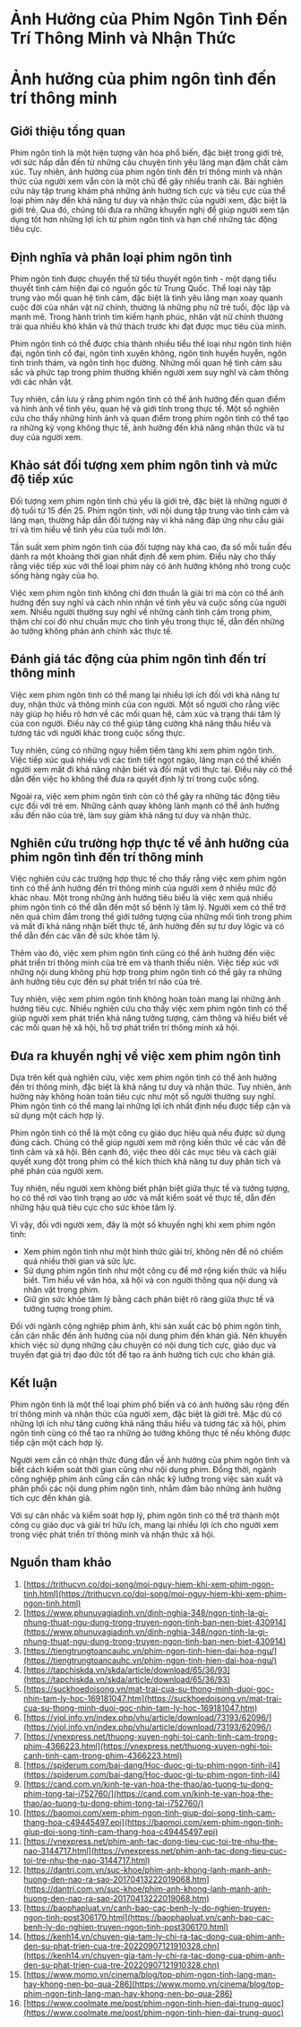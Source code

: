 # Ảnh Hưởng của Phim Ngôn Tình Đến Trí Thông Minh và Nhận Thức

# Ảnh hưởng của phim ngôn tình đến trí thông minh

## Giới thiệu tổng quan

Phim ngôn tình là một hiện tượng văn hóa phổ biến, đặc biệt trong giới trẻ, với sức hấp dẫn đến từ những câu chuyện tình yêu lãng mạn đậm chất cảm xúc. Tuy nhiên, ảnh hưởng của phim ngôn tình đến trí thông minh và nhận thức của người xem vẫn còn là một chủ đề gây nhiều tranh cãi. Bài nghiên cứu này tập trung khám phá những ảnh hưởng tích cực và tiêu cực của thể loại phim này đến khả năng tư duy và nhận thức của người xem, đặc biệt là giới trẻ. Qua đó, chúng tôi đưa ra những khuyến nghị để giúp người xem tận dụng tốt hơn những lợi ích từ phim ngôn tình và hạn chế những tác động tiêu cực.

## Định nghĩa và phân loại phim ngôn tình

Phim ngôn tình được chuyển thể từ tiểu thuyết ngôn tình - một dạng tiểu thuyết tình cảm hiện đại có nguồn gốc từ Trung Quốc. Thể loại này tập trung vào mối quan hệ tình cảm, đặc biệt là tình yêu lãng mạn xoay quanh cuộc đời của nhân vật nữ chính, thường là những phụ nữ trẻ tuổi, độc lập và mạnh mẽ. Trong hành trình tìm kiếm hạnh phúc, nhân vật nữ chính thường trải qua nhiều khó khăn và thử thách trước khi đạt được mục tiêu của mình.

Phim ngôn tình có thể được chia thành nhiều tiểu thể loại như ngôn tình hiện đại, ngôn tình cổ đại, ngôn tình xuyên không, ngôn tình huyền huyễn, ngôn tình trinh thám, và ngôn tình học đường. Những mối quan hệ tình cảm sâu sắc và phức tạp trong phim thường khiến người xem suy nghĩ và cảm thông với các nhân vật.

Tuy nhiên, cần lưu ý rằng phim ngôn tình có thể ảnh hưởng đến quan điểm và hình ảnh về tình yêu, quan hệ và giới tính trong thực tế. Một số nghiên cứu cho thấy những hình ảnh và quan điểm trong phim ngôn tình có thể tạo ra những kỳ vọng không thực tế, ảnh hưởng đến khả năng nhận thức và tư duy của người xem.

## Khảo sát đối tượng xem phim ngôn tình và mức độ tiếp xúc

Đối tượng xem phim ngôn tình chủ yếu là giới trẻ, đặc biệt là những người ở độ tuổi từ 15 đến 25. Phim ngôn tình, với nội dung tập trung vào tình cảm và lãng mạn, thường hấp dẫn đối tượng này vì khả năng đáp ứng nhu cầu giải trí và tìm hiểu về tình yêu của tuổi mới lớn.

Tần suất xem phim ngôn tình của đối tượng này khá cao, đa số mỗi tuần đều dành ra một khoảng thời gian nhất định để xem phim. Điều này cho thấy rằng việc tiếp xúc với thể loại phim này có ảnh hưởng không nhỏ trong cuộc sống hàng ngày của họ.

Việc xem phim ngôn tình không chỉ đơn thuần là giải trí mà còn có thể ảnh hưởng đến suy nghĩ và cách nhìn nhận về tình yêu và cuộc sống của người xem. Nhiều người thường suy nghĩ về những cảnh tình cảm trong phim, thậm chí coi đó như chuẩn mực cho tình yêu trong thực tế, dẫn đến những ảo tưởng không phản ánh chính xác thực tế.

## Đánh giá tác động của phim ngôn tình đến trí thông minh

Việc xem phim ngôn tình có thể mang lại nhiều lợi ích đối với khả năng tư duy, nhận thức và thông minh của con người. Một số người cho rằng việc này giúp họ hiểu rõ hơn về các mối quan hệ, cảm xúc và trạng thái tâm lý của con người. Điều này có thể giúp tăng cường khả năng thấu hiểu và tương tác với người khác trong cuộc sống thực.

Tuy nhiên, cũng có những nguy hiểm tiềm tàng khi xem phim ngôn tình. Việc tiếp xúc quá nhiều với các tình tiết ngọt ngào, lãng mạn có thể khiến người xem mất đi khả năng nhận biết và đối mặt với thực tại. Điều này có thể dẫn đến việc họ không thể đưa ra quyết định lý trí trong cuộc sống.

Ngoài ra, việc xem phim ngôn tình còn có thể gây ra những tác động tiêu cực đối với trẻ em. Những cảnh quay không lành mạnh có thể ảnh hưởng xấu đến não của trẻ, làm suy giảm khả năng tư duy và nhận thức.

## Nghiên cứu trường hợp thực tế về ảnh hưởng của phim ngôn tình đến trí thông minh

Việc nghiên cứu các trường hợp thực tế cho thấy rằng việc xem phim ngôn tình có thể ảnh hưởng đến trí thông minh của người xem ở nhiều mức độ khác nhau. Một trong những ảnh hưởng tiêu biểu là việc xem quá nhiều phim ngôn tình có thể dẫn đến một số bệnh lý tâm lý. Người xem có thể trở nên quá chìm đắm trong thế giới tưởng tượng của những mối tình trong phim và mất đi khả năng nhận biết thực tế, ảnh hưởng đến sự tư duy lôgic và có thể dẫn đến các vấn đề sức khỏe tâm lý.

Thêm vào đó, việc xem phim ngôn tình cũng có thể ảnh hưởng đến việc phát triển trí thông minh của trẻ em và thanh thiếu niên. Việc tiếp xúc với những nội dung không phù hợp trong phim ngôn tình có thể gây ra những ảnh hưởng tiêu cực đến sự phát triển trí não của trẻ.

Tuy nhiên, việc xem phim ngôn tình không hoàn toàn mang lại những ảnh hưởng tiêu cực. Nhiều nghiên cứu cho thấy việc xem phim ngôn tình có thể giúp người xem phát triển khả năng tưởng tượng, cảm thông và hiểu biết về các mối quan hệ xã hội, hỗ trợ phát triển trí thông minh xã hội.

## Đưa ra khuyến nghị về việc xem phim ngôn tình

Dựa trên kết quả nghiên cứu, việc xem phim ngôn tình có thể ảnh hưởng đến trí thông minh, đặc biệt là khả năng tư duy và nhận thức. Tuy nhiên, ảnh hưởng này không hoàn toàn tiêu cực như một số người thường suy nghĩ. Phim ngôn tình có thể mang lại những lợi ích nhất định nếu được tiếp cận và sử dụng một cách hợp lý.

Phim ngôn tình có thể là một công cụ giáo dục hiệu quả nếu được sử dụng đúng cách. Chúng có thể giúp người xem mở rộng kiến thức về các vấn đề tình cảm và xã hội. Bên cạnh đó, việc theo dõi các mục tiêu và cách giải quyết xung đột trong phim có thể kích thích khả năng tư duy phân tích và phê phán của người xem.

Tuy nhiên, nếu người xem không biết phân biệt giữa thực tế và tưởng tượng, họ có thể rơi vào tình trạng ao ước và mất kiểm soát về thực tế, dẫn đến những hậu quả tiêu cực cho sức khỏe tâm lý.

Vì vậy, đối với người xem, đây là một số khuyến nghị khi xem phim ngôn tình:

- Xem phim ngôn tình như một hình thức giải trí, không nên để nó chiếm quá nhiều thời gian và sức lực.
- Sử dụng phim ngôn tình như một công cụ để mở rộng kiến thức và hiểu biết. Tìm hiểu về văn hóa, xã hội và con người thông qua nội dung và nhân vật trong phim.
- Giữ gìn sức khỏe tâm lý bằng cách phân biệt rõ ràng giữa thực tế và tưởng tượng trong phim.

Đối với ngành công nghiệp phim ảnh, khi sản xuất các bộ phim ngôn tình, cần cân nhắc đến ảnh hưởng của nội dung phim đến khán giả. Nên khuyến khích việc sử dụng những câu chuyện có nội dung tích cực, giáo dục và truyền đạt giá trị đạo đức tốt để tạo ra ảnh hưởng tích cực cho khán giả.

## Kết luận

Phim ngôn tình là một thể loại phim phổ biến và có ảnh hưởng sâu rộng đến trí thông minh và nhận thức của người xem, đặc biệt là giới trẻ. Mặc dù có những lợi ích như tăng cường khả năng thấu hiểu và tương tác xã hội, phim ngôn tình cũng có thể tạo ra những ảo tưởng không thực tế nếu không được tiếp cận một cách hợp lý.

Người xem cần có nhận thức đúng đắn về ảnh hưởng của phim ngôn tình và biết cách kiểm soát thời gian cũng như nội dung phim. Đồng thời, ngành công nghiệp phim ảnh cũng cần cân nhắc kỹ lưỡng trong việc sản xuất và phân phối các nội dung phim ngôn tình, nhằm đảm bảo những ảnh hưởng tích cực đến khán giả.

Với sự cân nhắc và kiểm soát hợp lý, phim ngôn tình có thể trở thành một công cụ giáo dục và giải trí hữu ích, mang lại nhiều lợi ích cho người xem trong việc phát triển trí thông minh và nhận thức xã hội.

## Nguồn tham khảo

1. [https://trithucvn.co/doi-song/moi-nguy-hiem-khi-xem-phim-ngon-tinh.html](https://trithucvn.co/doi-song/moi-nguy-hiem-khi-xem-phim-ngon-tinh.html)
2. [https://www.phunuvagiadinh.vn/dinh-nghia-348/ngon-tinh-la-gi-nhung-thuat-ngu-dung-trong-truyen-ngon-tinh-ban-nen-biet-430914](https://www.phunuvagiadinh.vn/dinh-nghia-348/ngon-tinh-la-gi-nhung-thuat-ngu-dung-trong-truyen-ngon-tinh-ban-nen-biet-430914)
3. [https://tiengtrungtoancauhc.vn/phim-ngon-tinh-hien-dai-hoa-ngu/](https://tiengtrungtoancauhc.vn/phim-ngon-tinh-hien-dai-hoa-ngu/)
4. [https://tapchiskda.vn/skda/article/download/65/36/93](https://tapchiskda.vn/skda/article/download/65/36/93)
5. [https://suckhoedoisong.vn/mat-trai-cua-su-thong-minh-duoi-goc-nhin-tam-ly-hoc-169181047.htm](https://suckhoedoisong.vn/mat-trai-cua-su-thong-minh-duoi-goc-nhin-tam-ly-hoc-169181047.htm)
6. [https://vjol.info.vn/index.php/vhu/article/download/73193/62096/](https://vjol.info.vn/index.php/vhu/article/download/73193/62096/)
7. [https://vnexpress.net/thuong-xuyen-nghi-toi-canh-tinh-cam-trong-phim-4366223.html](https://vnexpress.net/thuong-xuyen-nghi-toi-canh-tinh-cam-trong-phim-4366223.html)
8. [https://spiderum.com/bai-dang/Hoc-duoc-gi-tu-phim-ngon-tinh-il4](https://spiderum.com/bai-dang/Hoc-duoc-gi-tu-phim-ngon-tinh-il4)
9. [https://cand.com.vn/kinh-te-van-hoa-the-thao/ao-tuong-tu-dong-phim-tong-tai-i752760/](https://cand.com.vn/kinh-te-van-hoa-the-thao/ao-tuong-tu-dong-phim-tong-tai-i752760/)
10. [https://baomoi.com/xem-phim-ngon-tinh-giup-doi-song-tinh-cam-thang-hoa-c49445497.epi](https://baomoi.com/xem-phim-ngon-tinh-giup-doi-song-tinh-cam-thang-hoa-c49445497.epi)
11. [https://vnexpress.net/phim-anh-tac-dong-tieu-cuc-toi-tre-nhu-the-nao-3144717.html](https://vnexpress.net/phim-anh-tac-dong-tieu-cuc-toi-tre-nhu-the-nao-3144717.html)
12. [https://dantri.com.vn/suc-khoe/phim-anh-khong-lanh-manh-anh-huong-den-nao-ra-sao-20170413222019068.htm](https://dantri.com.vn/suc-khoe/phim-anh-khong-lanh-manh-anh-huong-den-nao-ra-sao-20170413222019068.htm)
13. [https://baophapluat.vn/canh-bao-cac-benh-ly-do-nghien-truyen-ngon-tinh-post306170.html](https://baophapluat.vn/canh-bao-cac-benh-ly-do-nghien-truyen-ngon-tinh-post306170.html)
14. [https://kenh14.vn/chuyen-gia-tam-ly-chi-ra-tac-dong-cua-phim-anh-den-su-phat-trien-cua-tre-20220907121910328.chn](https://kenh14.vn/chuyen-gia-tam-ly-chi-ra-tac-dong-cua-phim-anh-den-su-phat-trien-cua-tre-20220907121910328.chn)
15. [https://www.momo.vn/cinema/blog/top-phim-ngon-tinh-lang-man-hay-khong-nen-bo-qua-286](https://www.momo.vn/cinema/blog/top-phim-ngon-tinh-lang-man-hay-khong-nen-bo-qua-286)
16. [https://www.coolmate.me/post/phim-ngon-tinh-hien-dai-trung-quoc](https://www.coolmate.me/post/phim-ngon-tinh-hien-dai-trung-quoc)
